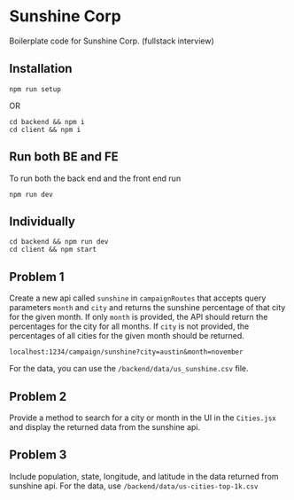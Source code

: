 # Sunshine Corp

Boilerplate code for Sunshine Corp. (fullstack interview)

## Installation

```
npm run setup
```

OR

```
cd backend && npm i
cd client && npm i
```

## Run both BE and FE

To run both the back end and the front end run

```
npm run dev
```

## Individually

```
cd backend && npm run dev
cd client && npm start
```

## Problem 1

Create a new api called `sunshine` in `campaignRoutes` that accepts query parameters `month` and `city` and returns the sunshine percentage of that city for the given month.
If only `month` is provided, the API should return the percentages for the city for all months. If `city` is not provided, the percentages of all cities for the given month should be returned.

`localhost:1234/campaign/sunshine?city=austin&month=november`

For the data, you can use the `/backend/data/us_sunshine.csv` file.

## Problem 2

Provide a method to search for a city or month in the UI in the `Cities.jsx` and display the returned data from the sunshine api.

## Problem 3

Include population, state, longitude, and latitude in the data returned from sunshine api. For the data, use `/backend/data/us-cities-top-1k.csv`
